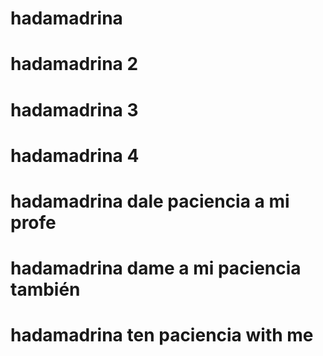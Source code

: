 # hadamadrina
# hadamadrina 2
# hadamadrina 3
# hadamadrina 4
# hadamadrina dale paciencia a mi profe
# hadamadrina dame a mi paciencia también
# hadamadrina ten paciencia with me
